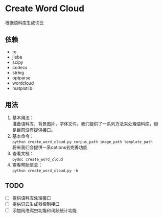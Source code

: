 # Create Word Cloud
根据语料库生成词云
## 依赖
* re
* jieba
* scipy
* codecs
* string
* optparse
* wordcloud
* matplotlib

## 用法
1. 基本用法：<br>
准备语料库，背景图片，字体文件。我们提供了一系列方法来处理语料库，但是目前没有提供接口。
2. 基本命令：<br>
`python create_word_cloud.py corpus_path image_path template_path`<br>
将来我们会提供一系options去完善功能
3. 查看文档：<br>
`pydoc create_word_cloud`
4. 查看帮助信息：<br>
`python create_word_cloud.py -h`

## TODO
* [ ] 提供语料库处理接口
* [ ] 提供词云生成器控制接口
* [ ] 添加网络爬虫功能和词频统计功能
